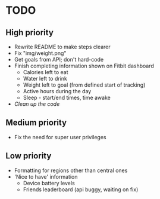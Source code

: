 TODO
==

## High priority
* Rewrite README to make steps clearer
* Fix "img/weight.png"
* Get goals from API; don't hard-code
* Finish completing information shown on Fitbit dashboard
	* Calories left to eat
	* Water left to drink
	* Weight left to goal (from defined start of tracking)
	* Active hours during the day
	* Sleep - start/end times, time awake
* _Clean up the code_

## Medium priority
* Fix the need for super user privileges

## Low priority
* Formatting for regions other than central ones
* 'Nice to have' information
	* Device battery levels
	* Friends leaderboard (api buggy, waiting on fix)
